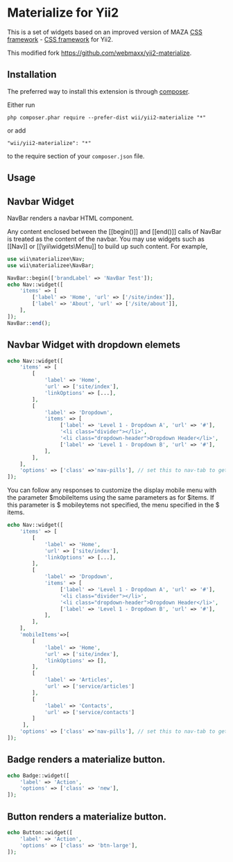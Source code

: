Materialize for Yii2
====================

This is a set of widgets based on an improved version of MAZA [CSS framework](https://github.com/wiisoft/maza) - [CSS framework](http://materializecss.com/) for Yii2.

This modified fork https://github.com/webmaxx/yii2-materialize.

Installation
------------

The preferred way to install this extension is through [composer](http://getcomposer.org/download/).

Either run

```
php composer.phar require --prefer-dist wii/yii2-materialize "*"
```

or add

```
"wii/yii2-materialize": "*"
```

to the require section of your `composer.json` file.


Usage
-----
 
Navbar Widget
-------------
NavBar renders a navbar HTML component.

Any content enclosed between the [[begin()]] and [[end()]] calls of NavBar
is treated as the content of the navbar. You may use widgets such as [[Nav]]
or [[\yii\widgets\Menu]] to build up such content. For example,

```php
use wii\materializee\Nav;
use wii\materializee\NavBar;

NavBar::begin(['brandLabel' => 'NavBar Test']);
echo Nav::widget([
    'items' => [
        ['label' => 'Home', 'url' => ['/site/index']],
        ['label' => 'About', 'url' => ['/site/about']],
    ],
]);
NavBar::end();

```

Navbar Widget with dropdown elemets
------------------------------------
```php
echo Nav::widget([
    'items' => [
        [
            'label' => 'Home',
            'url' => ['site/index'],
            'linkOptions' => [...],
        ],
        [
            'label' => 'Dropdown',
            'items' => [
                 ['label' => 'Level 1 - Dropdown A', 'url' => '#'],
                 '<li class="divider"></li>',
                 '<li class="dropdown-header">Dropdown Header</li>',
                 ['label' => 'Level 1 - Dropdown B', 'url' => '#'],
            ],
        ],
    ],
    'options' => ['class' =>'nav-pills'], // set this to nav-tab to get tab-styled navigation
]);
```
You can follow any responses to customize the display mobile menu with the parameter $mobileItems using
the same parameters as for $items.
If this parameter is $ mobileytems not specified, the menu specified in the $ items.

```php
echo Nav::widget([
    'items' => [
        [
            'label' => 'Home',
            'url' => ['site/index'],
            'linkOptions' => [...],
        ],
        [
            'label' => 'Dropdown',
            'items' => [
                 ['label' => 'Level 1 - Dropdown A', 'url' => '#'],
                 '<li class="divider"></li>',
                 '<li class="dropdown-header">Dropdown Header</li>',
                 ['label' => 'Level 1 - Dropdown B', 'url' => '#'],
            ],
        ],
    ],
    'mobileItems'=>[
        [
            'label' => 'Home',
            'url' => ['site/index'],
            'linkOptions' => [],
        ],
        [
            'label' => 'Articles',
            'url' => ['service/articles']
        ],
        [
            'label' => 'Contacts',
            'url' => ['service/contacts']
        ]
     ],
    'options' => ['class' =>'nav-pills'], // set this to nav-tab to get tab-styled navigation
]);
```
Badge renders a materialize button.       
------------------------------------                                          
                               
                                          
```php                                    
echo Badge::widget([                      
    'label' => 'Action',                  
    'options' => ['class' => 'new'],      
]);                                       
```      
                                 
Button renders a materialize button.                                
------------------------------------                                            
```php                                     
echo Button::widget([                      
    'label' => 'Action',                   
    'options' => ['class' => 'btn-large'], 
]);                                        
``` 